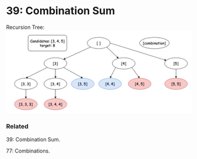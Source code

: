 # 39: Combination Sum

Recursion Tree:
![chart](LC39.png)

### Related
39: Combination Sum.

77: Combinations.
